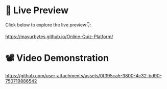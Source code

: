 # 👀 Live Preview

Click below to explore the live preview👇:

 https://mayurbytes.github.io/Online-Quiz-Platform/

# 📽️ Video Demonstration

https://github.com/user-attachments/assets/0f395ca5-3800-4c32-bd90-750719886542
